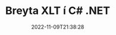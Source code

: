 ---
############################# Static ############################
layout: "auto-gen-editor"
date: 2022-11-09T21:38:28
draft: false
otherformats: doc docx docm dotx xls xlsx xlsm ppt pptx pptm mobi epub html mhtml txt xml csv pdf xps msg

############################# Head ############################
head_title: "XLT Ritstjóri — Breyta XLT í C# .NET"
head_description: "Hvernig á að breyta XLT í C# .NET með því að nota nokkrar línur af kóða? Notaðu GroupDocs skjalavinnslu API til að breyta, uppfæra og vista 30+ skráarsnið."

############################# Header ############################
title: "Breyta XLT í C# .NET"
description: "Árangursrík og öflug XLT breyting með því að nota GroupDocs.Editor á netþjóni fyrir C# .NET API, án þess að nota nokkurn hugbúnað eins og Microsoft eða Open Office."
bg_image: "https://cms.admin.containerize.com/templates/aspose/App_Themes/V3/images/bg/header1.png"
bg_overlay: false
button:
    enable: true
    icon: "fas fa-arrow-down"
    label: "Sækja ókeypis prufuáskrift"
    link: "https://downloads.groupdocs.com/editor/net"

############################# SubMenu ############################
submenu:
    enable: true

    left:
        img_alt: "GroupDocs.Editor for .NET"
        image: "https://cms.admin.containerize.com/templates/groupdocs/images/product-logos/90x90-noborder/groupdocs-editor-net.png"
        product: "GroupDocs.Editor"
        platform: ".NET"

    middle:
        button:

            # button loop
            - link: "https://apireference.groupdocs.com/editor/net"
              text: "API tilvísun"

            # button loop
            - link: "https://github.com/groupdocs-editor"
              text: "Dæmi um kóða"

            # button loop
            - link: "https://products.groupdocs.app/editor/family"
              text: "Sýningar í beinni"

            # button loop
            - link: "https://purchase.groupdocs.com/pricing/editor/net"
              text: "Verðlag"

    right:
        link_download: "https://downloads.groupdocs.com/editor"
        link_learn: "https://docs.groupdocs.com/editor/net"
        link_buy: "https://purchase.groupdocs.com"

############################# About ############################
about:
    enable: true
    title: "Um GroupDocs.Editor for .NET API"
    content: |
        [GroupDocs.Editor for .NET](/is/editor/net/) API er rétt val til að breyta Microsoft Word, Excel, PowerPoint, Open Office skjölum og kynningum. GroupDocs.Editor er sjálfstætt API sem hentar fyrir netþjónahlið og bakendakerfi þar sem mikil afköst eru nauðsynleg. Það er ekki háð neinum hugbúnaði eins og Microsoft eða Open Office.

############################# Steps ############################
steps:
    enable: true
    title_left: "Skref til að breyta XLT í C#"
    content_left: |
        [GroupDocs.Editor for .NET](/is/editor/net/) veitir forriturum auðvelda og einfalda leið til að breyta XLT skránum með því að nota nokkrar línur af kóða.
        * Búðu til tilvik af `Editor` flokki með lögboðinni skráarslóð eða straumi og valfrjálsum `SpreadsheetLoadOptions` flokki og hlaðið XLT skránni
        * Búðu til og stilltu `SpreadsheetEditOptions` flokkstilvikið fyrir XLT skráarsniðið
        * Hringdu í `Editor.Edit()` aðferðina og fáðu XLT skjal á HTML sniði sem auðvelt er að breyta með hvaða WYSIWYG ritstjóra sem er.
        * Hringdu í `Editor.Save()` aðferðina og vistaðu breytta XLT skrá með því að nota `SpreadsheetSaveOptions` flokkinn

        
    title_right: "kerfis kröfur"
    content_right: |
        Hægt er að breyta grunnskjali með GroupDocs.Editor for .NET API með því að útfæra nokkur auðveld skref. API okkar eru studd á öllum helstu kerfum og stýrikerfum. Áður en þú keyrir kóðann hér að neðan skaltu ganga úr skugga um að þú hafir eftirfarandi forsendur uppsettar á kerfinu þínu.

        * Stýrikerfi: Microsoft Windows, Linux, MacOS
        * Þróunarumhverfi: Microsoft Visual Studio, Xamarin, MonoDevelop
        * Rammar: .NET Framework, .NET Standard, .NET Core, Mono
        * Fáðu nýjustu útgáfuna af GroupDocs.Editor for .NET niðurhalað frá [NuGet](https://www.nuget.org/packages/groupdocs.editor)
        
    code: |        
        ```csharp
        // Load the XLT file into Editor with the optional SpreadsheetLoadOptions
        Editor editor = new Editor("source.xlt", delegate { return new SpreadsheetLoadOptions(); });

        // Create and adjust the edit options
        SpreadsheetEditOptions editOptions = new SpreadsheetEditOptions();
        editOptions.WorksheetIndex = 1;//select a tab (worksheet) to edit

        // Open input XLT document for edit — obtain an intermediate document, that can be edited
        EditableDocument beforeEdit = editor.Edit(editOptions);

        // Grab XLT document content and associated resources from editable document
        string content = beforeEdit.GetContent();

        // Send the content to WYSIWYG-editor, edit it there, and send edited content back to the server-side
        // This step simulates a such operation
        string updatedContent = content.Replace("Cell Text", "Edited Cell Text");

        // Grab edited content and resources from WYSIWYG-editor and create a new EditableDocument instance from it
        EditableDocument afterEdit = EditableDocument.FromMarkup(updatedContent, null);

        // Create a save options and select a desired output format
        SpreadsheetSaveOptions saveOptions = new SpreadsheetSaveOptions(Formats.SpreadsheetFormats.Xlt);

        // Save edited XLT document to the file
        editor.Save(afterEdit, "edited.xlt", saveOptions);
        ```
        
############################# Demos ############################
demos:
    enable: true
    title: "XLT Ritstjóri Live kynningar"
    content: |
        Breyttu XLT núna með því að fara á vefsíðu [GroupDocs.Editor Live Demos](https://products.groupdocs.app/editor/family).
        Lifandi kynningin hefur eftirfarandi kosti
        
############################# More Formats ############################
more_formats:
    enable: true
    title: "Aðrir studdir ritstjórar"
    content: |
        Þú getur líka breytt öðrum skráarsniðum. Vinsamlegast sjáðu heildarlistann hér að neðan.


############################# Back to top ###############################
back_to_top:
    enable: true
---